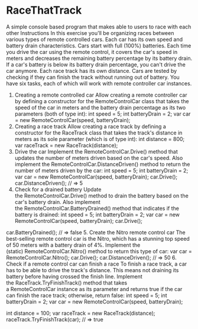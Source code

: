 # RaceThatTrack
A simple console based program that makes able to users to race with each other
Instructions
In this exercise you'll be organizing races between various types of remote controlled cars. Each car has its own speed and battery drain characteristics.
Cars start with full (100%) batteries. Each time you drive the car using the remote control, it covers the car's speed in meters and decreases the remaining battery percentage by its battery drain.
If a car's battery is below its battery drain percentage, you can't drive the car anymore.
Each race track has its own distance. Cars are tested by checking if they can finish the track without running out of battery.
You have six tasks, each of which will work with remote controller car instances.
1. Creating a remote controlled car
Allow creating a remote controller car by defining a constructor for the RemoteControlCar class that takes the speed of the car in meters and the battery drain percentage as its two parameters (both of type int):
int speed = 5;
int batteryDrain = 2;
var car = new RemoteControlCar(speed, batteryDrain);
2. Creating a race track
Allow creating a race track by defining a constructor for the RaceTrack class that takes the track's distance in meters as its sole parameter (which is of type int):
int distance = 800;
var raceTrack = new RaceTrack(distance);
3. Drive the car
Implement the RemoteControlCar.Drive() method that updates the number of meters driven based on the car's speed. Also implement the RemoteControlCar.DistanceDriven() method to return the number of meters driven by the car:
int speed = 5;
int batteryDrain = 2;
var car = new RemoteControlCar(speed, batteryDrain);
car.Drive();
car.DistanceDriven();
// => 5
4. Check for a drained battery
Update the RemoteControlCar.Drive() method to drain the battery based on the car's battery drain. Also implement the RemoteControlCar.BatteryDrained() method that indicates if the battery is drained:
int speed = 5;
int batteryDrain = 2;
var car = new RemoteControlCar(speed, batteryDrain);
car.Drive();

car.BatteryDrained();
// => false
5. Create the Nitro remote control car
The best-selling remote control car is the Nitro, which has a stunning top speed of 50 meters with a battery drain of 4%. Implement the (static) RemoteControlCar.Nitro() method to return this type of car:
var car = RemoteControlCar.Nitro();
car.Drive();
car.DistanceDriven();
// => 50
6. Check if a remote control car can finish a race
To finish a race track, a car has to be able to drive the track's distance. This means not draining its battery before having crossed the finish line. Implement the RaceTrack.TryFinishTrack() method that takes a RemoteControlCar instance as its parameter and returns true if the car can finish the race track; otherwise, return false:
int speed = 5;
int batteryDrain = 2;
var car = new RemoteControlCar(speed, batteryDrain);

int distance = 100;
var raceTrack = new RaceTrack(distance);
raceTrack.TryFinishTrack(car);
// => true
